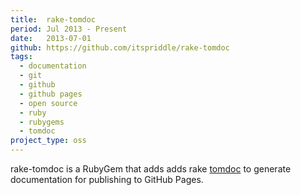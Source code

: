 ```yaml
---
title:  rake-tomdoc
period: Jul 2013 - Present
date:   2013-07-01
github: https://github.com/itspriddle/rake-tomdoc
tags:
  - documentation
  - git
  - github
  - github pages
  - open source
  - ruby
  - rubygems
  - tomdoc
project_type: oss
---
```


rake-tomdoc is a RubyGem that adds adds rake [tomdoc][] to generate
documentation for publishing to GitHub Pages.

[tomdoc]: http://tomdoc.org/
